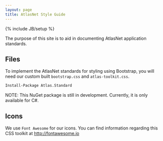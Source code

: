 ```yaml
---
layout: page
title: AtlasNet Style Guide
---
```

{% include JB/setup %}

The purpose of this site is to aid in documenting AtlasNet application standards.

## Files

To implement the AtlasNet standards for styling using Bootstrap, you will need our custom built `bootstrap.css` and `atlas-toolkit.css`.

~~~bash
Install-Package Atlas.Standard
~~~
NOTE: This NuGet package is still in development. Currently, it is only available for C#.

## Icons

We use `Font Awesome` for our icons. You can find information regarding this CSS toolkit at <a href="http://fontawesome.io" target="_blank">http://fontawesome.io</a>

